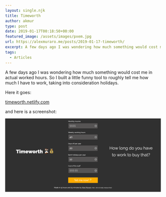 ```yaml
---
layout: single.njk
title: Timeworth
author: akmur
type: post
date: 2019-01-17T00:18:50+00:00
featured_image: /assets/images/pxem.jpg
url: https://alexmuraro.me/posts/2019-01-17-timeworth/
excerpt: A few days ago I was wondering how much something would cost me in actual worked hours. So I built a little funny tool to roughly tell me how much I have to work, taking into consideration holidays.
tags:
  - Articles
---
```


A few days ago I was wondering how much something would cost me in actual worked hours. So I built a little funny tool to roughly tell me how much I have to work, taking into consideration holidays.

Here it goes:

[timeworth.netlify.com][1]

and here is a screenshot:

<img src="/assets/images/vgpxekp-1.png" />

[1]: https://timeworth.netlify.com/
[2]: https://muraro.xyz/wp/wp-content/uploads/2019/02/vgpxekp-1.png
